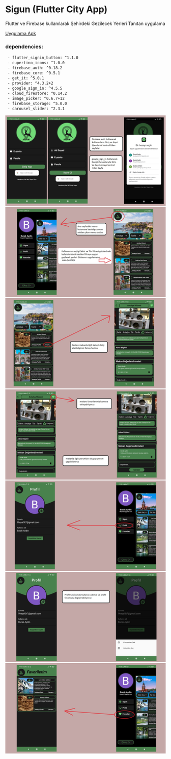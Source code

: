 # Sigun (Flutter City App)

Flutter ve Firebase kullanılarak Şehirdeki Gezilecek Yerleri Tanıtan uygulama

[Uygulama Apk](https://drive.google.com/file/d/1PJbTmUtwUsvs3qCXJvmZNhonqXhUuzc_/view?usp=sharing)

### dependencies:
```
 - flutter_signin_button: ^1.1.0
 - cupertino_icons: ^1.0.0
 - firebase_auth: ^0.18.2
 - firebase_core: ^0.5.1
 - get_it: ^5.0.1
 - provider: ^4.3.2+2
 - google_sign_in: ^4.5.5
 - cloud_firestore: ^0.14.2
 - image_picker: ^0.6.7+12
 - firebase_storage: ^5.0.0
 - carousel_slider: ^2.3.1
```
  
  ![Tanitim 1](https://github.com/aydnburak/Sigun-Flutter-City-App/blob/master/assets/Tanitim/Tanitim1.jpg)
  ![Tanitim 2](https://github.com/aydnburak/Sigun-Flutter-City-App/blob/master/assets/Tanitim/Tanitim2.jpg)
  ![Tanitim 3](https://github.com/aydnburak/Sigun-Flutter-City-App/blob/master/assets/Tanitim/Tanitim3.jpg)
  ![Tanitim 4](https://github.com/aydnburak/Sigun-Flutter-City-App/blob/master/assets/Tanitim/Tanitim4.jpg)
  ![Tanitim 5](https://github.com/aydnburak/Sigun-Flutter-City-App/blob/master/assets/Tanitim/Tanitim5.jpg)
  ![Tanitim 6](https://github.com/aydnburak/Sigun-Flutter-City-App/blob/master/assets/Tanitim/Tanitim6.jpg)
  ![Tanitim 7](https://github.com/aydnburak/Sigun-Flutter-City-App/blob/master/assets/Tanitim/Tanitim7.jpg)
